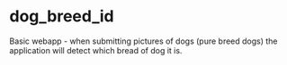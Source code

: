 # dog_breed_id

Basic webapp - when submitting pictures of dogs (pure breed dogs) the application will detect which bread of dog it is. 
